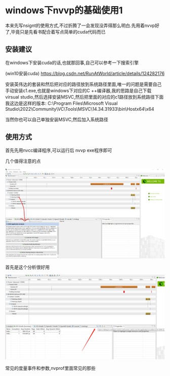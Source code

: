 # windows下nvvp的基础使用1

本来先写nsignt的使用方式,不过折腾了一会发现没弄得那么明白.先用着nvvp好了,毕竟只是先看书配合着写点简单的cuda代码而已

## 安装建议

在windows下安装cuda的话,也就那回事,自己可以参考一下搜索引擎

(win10安装cuda)
https://blog.csdn.net/RunAtWorld/article/details/124282176

安装英伟达的套装和然后把对应的路径放到系统路径里面,唯一的问题是需要自己手动安装c1.exe,也就是windows下对应的C ++编译器,我的思路是自己下载virsual studio,然后选择安装MSVC,然后把里面的对应的c1路径放到系统路径下面
我这边是这样的版本:
C:\Program Files\Microsoft Visual Studio\2022\Community\VC\Tools\MSVC\14.34.31933\bin\Hostx64\x64

当然你也可以自己单独安装MSVC,然后加入系统路径

## 使用方式

首先先用nvcc编译程序,可以运行后
nvvp exe程序即可

几个值得注意的点

![1](/2023-2/nvvp/1.png)

首先是这个分析很好用

![2](/2023-2/nvvp/2.png)

常见的度量事件和参数,nvprof里面常见的那些
